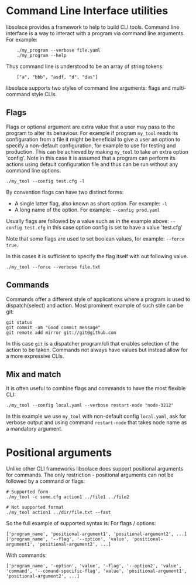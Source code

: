 # Command Line Interface utilities

libsolace provides a framework to help to build CLI tools.
Command line interface is a way to interact with a program via command line arguments. For example:
```shell
    ./my_program --verbose file.yaml
    ./my_program --help
```

Thus command line is understood to be an array of string tokens:
```
    ["a", "bbb", "asdf, "d", "das"]
```

libsolace supports two styles of command line arguments: flags and multi-command style CLIs.

## Flags
Flags or optional argument are extra value that a user may pass to the program to alter its behaviour. For example if
program `my_tool` reads its configuration from a file it might be beneficial to give a user an option to specify a non-default
configuration, for example to use for testing and production. This can be achieved by making `my_tool` to take an extra option 'config'.
Note in this case it is assumed that a program can perform its actions using default configuration file and thus can be run without any command line options.

    ./my_tool --config test.cfg -l

By convention flags can have two distinct forms:
* A single latter flag, also known as short option. For example: `-l`
* A long name of the option. For example: `--config prod.yaml`

Usually flags are followed by a value such as in the example above:
`--config test.cfg`
in this case option config is set to have a value 'test.cfg'

Note that some flags are used to set boolean values, for example: `--force true`.

In this cases it is sufficient to specify the flag itself with out following value.

    ./my_tool --force --verbose file.txt

## Commands
Commands offer a different style of applications where a program is used to dispatch(select) and action.
Most prominent example of such stile can be git:

    git status
    git commit -am "Good commit message"
    git remote add mirror git://git@github.com

In this case `git` is a dispatcher program/cli that enables selection of the action to be taken.
Commands not always have values but instead allow for a more expressive CLIs.

## Mix and match
It is often useful to combine flags and commands to have the most flexible CLI:

    ./my_tool --config local.yaml --verbose restart-node "node-3212"

In this example we use `my_tool` with non-default config `local.yaml`, ask for verbose output and using command `restart-node` that takes node name as a mandatory argument.

# Positional arguments
Unlike other CLI frameworks libsolace does support positional arguments for commands.
The only restriction - positional arguments can not be followed by a command or flags:

    # Supported form
    ./my_tool -c some.cfg action1 ../file1 ../file2

    # Not supported format
    ./my_tool action1 ../dir/file.txt --fast


So the full example of supported syntax is:
For flags / options:
```
['program_name', 'positional-argument1', 'positional-argument2', ...]
['program_name', '--flag', '--option', 'value', 'positional-argument1', 'positional-argument2', ...]
```

With commands:
```
['program_name', '-option', 'value', '-flag', '--option2', 'value', 'command', '--comand-specific-flag', 'value', 'positional-argument1', 'positional-argument2', ...]
```